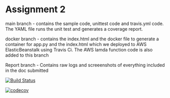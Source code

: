 # Assignment 2

main branch - contains the sample code, unittest code and travis.yml code. The YAML file runs the unit test and generates a coverage report.

docker branch - contains the index.html and the docker file to generate a container for app.py and the index.html which we deployed to AWS ElasticBeanstalk using Travis Ci.
The AWS lamda function code is also added to this branch

Report branch - Contains raw logs and screeenshots of everything included in the doc submitted

[![Build Status](https://www.travis-ci.com/fablihamaliha/Group31-A2.svg?branch=main)](https://www.travis-ci.com/fablihamaliha/Group31-A2)

[![codecov](https://codecov.io/gh/fablihamaliha/Group31-A2/branch/main/graph/badge.svg?token=5d87z6a1dd)](https://codecov.io/gh/fablihamaliha/Group31-A2)
